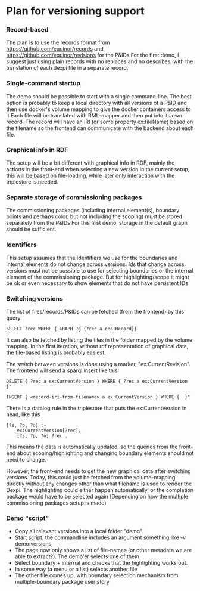 # Plan for versioning support

### Record-based
The plan is to use the records format from https://github.com/equinor/records and https://github.com/equinor/revisions for the P&IDs
For the first demo, I suggest just using plain records with no replaces and no describes, with the translation of each
dexpi file in a separate record.

### Single-command startup
The demo should be possible to start with a single command-line. The best option is probably to keep a local directory with all versions of a P&ID and then use docker's volume mapping to give the docker containers access to it
Each file will be translated with RML-mapper and then put into its own record. The record will have an IRI (or some property ex:fileName) based on the filename so the frontend can communicate with the backend about each file.


### Graphical info in RDF
The setup will be a bit different with graphical info in RDF, mainly the actions in the front-end when selecting a new version
In the current setup, this will be based on file-loading, while later only interaction with the triplestore is needed.

### Separate storage of commissioning packages
The commissioning packages (including internal element(s), boundary points and perhaps color, but not including the scoping) must be stored separately from the P&IDs
For this first demo, storage in the default graph should be sufficient.

### Identifiers
This setup assumes that the identifiers we use for the boundaries and internal elements do not change across versions. 
Ids that change across versions must not be possible to use for selecting boundaries or the internal element of the commissioning package. 
But for highlighting/scope it might be ok or even necessary to show elements that do not have persistent IDs

### Switching versions 
The list of files/records/P&IDs can be fetched (from the frontend) by this query
```sparql
SELECT ?rec WHERE { GRAPH ?g {?rec a rec:Record}}
```
It can also be fetched by listing the files in the folder mapped by the volume mapping. 
In the first iteration, without rdf representation of graphical data, the file-based listing is
probably easiest. 

The switch between versions is done using a marker, "ex:CurrentRevision". 
The frontend will send a sparql insert like this
```sparql
DELETE { ?rec a ex:CurrentVersion } WHERE { ?rec a ex:CurrentVersion }"

INSERT { <record-iri-from-filename> a ex:CurrentVersion } WHERE {  }"
```
There is a datalog rule in the triplestore that puts the ex:CurrentVersion in head, like this
```datalog
[?s, ?p, ?o] :-
    ex:CurrentVersion[?rec],
    [?s, ?p, ?o] ?rec .
```
This means the data is automatically updated, so the queries from the front-end about scoping/highlighting and changing boundary elements should not need to change. 


However, the front-end needs to get the new graphical data after switching versions. 
Today, this could just be fetched from the volume-mapping directly without any changes other than what filename is 
used to render the Dexpi. The highlighting could either happen automatically, or the completion package would have to be selected again (Depending on how the multiple commissioning packages setup is made)

### Demo "script"
* Copy all relevant versions into a local folder "demo"
* Start script, the commandline includes an argument something like -v demo:versions
* The page now only shows a list of file-names (or other metadata we are able to extract?). The demo'er selects one of them
* Select boundary + internal and checks that the highlighting works out. 
* In some way (a menu or a list) selects another file
* The other file comes up, with boundary selection mechanism from multiple-boundary package user story
